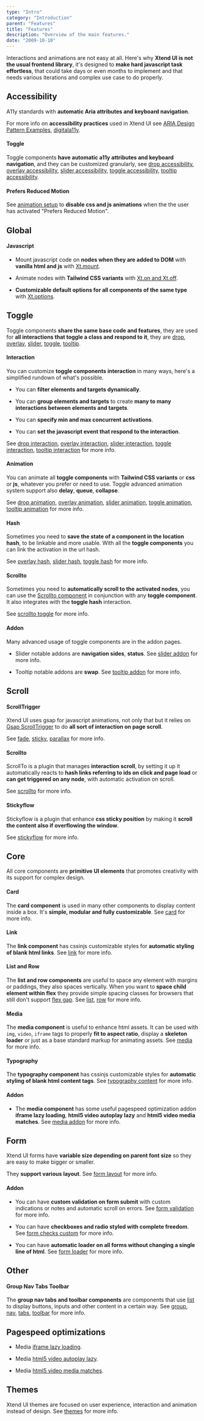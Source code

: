```yaml
---
type: "Intro"
category: "Introduction"
parent: "Features"
title: "Features"
description: "Overview of the main features."
date: "2009-10-10"
---
```


Interactions and animations are not easy at all. Here's why **Xtend UI is not the usual frontend library**, it's designed to **make hard javascript task effortless**, that could take days or even months to implement and that needs various iterations and complex use case to do properly.

## Accessibility

A11y standards with **automatic Aria attributes and keyboard navigation**.

For more info on **accessibility practices** used in Xtend UI see [ARIA Design Pattern Examples](https://www.w3.org/TR/wai-aria-practices-1.1/examples/), [digitala11y](https://www.digitala11y.com/).

#### Toggle

Toggle components **have automatic a11y attributes and keyboard navigation**, and they can be customized granularly, see [drop accessibility](/components/drop/other#accessibility), [overlay accessibility](/components/overlay/other#accessibility), [slider accessibility](/components/slider/other#accessibility), [toggle accessibility](/components/toggle/other#accessibility), [tooltip accessibility](/components/tooltip/other#accessibility).

#### Prefers Reduced Motion

See [animation setup](/components/animation#setup) to **disable css and js animations** when the the user has activated "Prefers Reduced Motion".

## Global

#### Javascript

- Mount javascript code on **nodes when they are added to DOM** with **vanilla html and js** with [Xt.mount](/components/global/javascript#xt-mount).

- Animate nodes with **Tailwind CSS variants** with [Xt.on and Xt.off](/components/global/javascript#xt-on-and-xt-off).

- **Customizable default options for all components of the same type** with [Xt.options](/components/global/javascript#xt-options).

## Toggle

Toggle components **share the same base code and features**, they are used for **all interactions that toggle a class and respond to it**, they are [drop](/components/drop), [overlay](/components/overlay), [slider](/components/slider), [toggle](/components/toggle), [tooltip](/components/tooltip).

#### Interaction

You can customize **toggle components interaction** in many ways, here's a simplified rundown of what's possible.

- You can **filter elements and targets dynamically**.

- You can **group elements and targets** to create **many to many interactions between elements and targets**.

- You can **specify min and max concurrent activations**.

- You can **set the javascript event that respond to the interaction**.

See [drop interaction](/components/drop/interaction), [overlay interaction](/components/overlay/interaction), [slider interaction](/components/slider/interaction), [toggle interaction](/components/toggle/interaction), [tooltip interaction](/components/tooltip/interaction) for more info.

#### Animation

You can animate all **toggle components** with **Tailwind CSS variants** or **css** or **js**, whatever you prefer or need to use. Toggle advanced animation system support also **delay**, **queue**, **collapse**.

See [drop animation](/components/drop/animation), [overlay animation](/components/overlay/animation), [slider animation](/components/slider/animation), [toggle animation](/components/toggle/animation), [tooltip animation](/components/tooltip/animation) for more info.

#### Hash

Sometimes you need to **save the state of a component in the location hash**, to be linkable and more usable. With all the **toggle components** you can link the activation in the url hash.

See [overlay hash](/components/overlay/interaction#hash), [slider hash](/components/slider/interaction#hash), [toggle hash](/components/toggle/interaction#hash) for more info.

#### Scrollto

Sometimes you need to **automatically scroll to the activated nodes**, you can use the [Scrollto component](/components/scrollto) in conjunction with any **toggle component**. It also integrates with the **toggle hash** interaction.

See [scrollto toggle](/components/scrollto#toggle-integration) for more info.

#### Addon

Many advanced usage of toggle components are in the addon pages.

- Slider notable addons are **navigation sides**, **status**. See [slider addon](/components/slider/addon) for more info.

- Tooltip notable addons are **swap**. See [tooltip addon](/components/tooltip/addon) for more info.

## Scroll

#### ScrollTrigger

Xtend UI uses gsap for javascript animations, not only that but it relies on [Gsap ScrollTrigger](https://greensock.com/docs/v3/Plugins/ScrollTrigger) to do **all sort of interaction on page scroll**.

See [fade](/components/scrolltrigger/fade), [sticky](/components/scrolltrigger/sticky), [parallax](/components/scrolltrigger/parallax) for more info.

#### Scrollto

ScrollTo is a plugin that manages **interaction scroll**, by setting it up it automatically reacts to **hash links referring to ids on click and page load** or **can get triggered on any node**, with automatic activation on scroll.

See [scrollto](/components/scrollto) for more info.

#### Stickyflow

Stickyflow is a plugin that enhance **css sticky position** by making it **scroll the content also if overflowing the window**.

See [stickyflow](/components/stickyflow) for more info.

## Core

All core components are **primitive UI elements** that promotes creativity with its support for complex design.

#### Card

The **card component** is used in many other components to display content inside a box. It's **simple, modular and fully customizable**. See [card](/components/card) for more info.

#### Link

The **link component** has cssinjs customizable styles for **automatic styling of blank html links**. See [link](/components/link) for more info.

#### List and Row

The **list and row components** are useful to space any element with margins or paddings, they also spaces vertically. When you want to **space child element within flex** they provide simple spacing classes for browsers that still don't support [flex gap](https://caniuse.com/flexbox-gap). See [list](/components/list), [row](/components/row) for more info.

#### Media

The **media component** is useful to enhance html assets. It can be used with `img`, `video`, `iframe` tags to properly **fit to aspect ratio**, display a **skeleton loader** or just as a base standard markup for animating assets. See [media](/components/media) for more info.

#### Typography

The **typography component** has cssinjs customizable styles for **automatic styling of blank html content tags**. See [typography content](/components/typography/content) for more info.

#### Addon

- The **media component** has some useful pagespeed optimization addon **iframe lazy loading**, **html5 video autoplay lazy** and **html5 video media matches**. See [media addon](/components/media/addon) for more info.

## Form

Xtend UI forms have **variable size depending on parent font size** so they are easy to make bigger or smaller.

They **support various layout**. See [form layout](/components/form/layout) for more info.

#### Addon

- You can have **custom validation on form submit** with custom indications or notes and automatic scroll on errors. See [form validation](/components/form/addon#validation) for more info.

- You can have **checkboxes and radio styled with complete freedom**. See [form checks custom](/components/form/addon#checks-custom) for more info.

- You can have **automatic loader on all forms without changing a single line of html**. See [form loader](/components/form/addon#loader) for more info.

## Other

#### Group Nav Tabs Toolbar

The **group nav tabs and toolbar components** are components that use [list](/components/list) to display buttons, inputs and other content in a certain way. See [group](/components/group), [nav](/components/nav), [tabs](/components/tabs), [toolbar](/components/toolbar) for more info.

## Pagespeed optimizations

- Media [iframe lazy loading](/components/media/addon#iframe-lazy).

- Media [html5 video autoplay lazy](/components/media/addon#video-autoplay-lazy).

- Media [html5 video media matches](/components/media/addon#video-matches).

## Themes

Xtend UI themes are focused on user experience, interaction and animation instead of design. See [themes](/themes) for more info.
